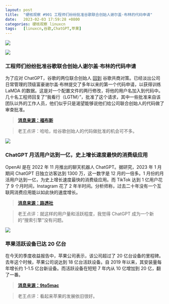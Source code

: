 ```yaml
---
layout: post
title:	"硬核观察 #901 工程师们纷纷批准谷歌联合创始人谢尔盖·布林的代码申请"
date:	2023-02-03 17:59:28 +0800 
categories:	硬核观察 linuxcn 
tags:	[linuxcn,谷歌,ChatGPT,苹果]
---
```



![](/Asserts/Images//attachment/album/202302/03/175832r8oo36gggw9ghnnw.jpg)


![](/Asserts/Images//attachment/album/202302/03/175841qujrrhg3ghzhqorx.jpg)


### 工程师们纷纷批准谷歌联合创始人谢尔盖·布林的代码申请


为了应对 ChatGPT，谷歌的两位联合创始人 [回到](/article-15465-1.html) 谷歌共商对策。已经淡出公司日常管理的顶级富豪谢尔盖·布林提交了多年以来的第一个代码申请，以获得训练 LaMDA 的数据。这是对一个配置文件的两行修改，将他的用户名加入到代码中。几十名工程师回复了“我看行（LGTM）”，批准了这个请求，其中一些批准来自该团队以外的工作人员，他们似乎只是渴望能够说他们给公司联合创始人的代码做了审查批准。



> 
> **[消息来源：福布斯](https://www.forbes.com/sites/richardnieva/2023/01/31/sergey-brin-code-request-lamda/?sh=719e5fdb7ce6)**
> 
> 
> 



> 
> 老王点评：哈哈，给谷歌创始人的代码做批准的机会可不多。
> 
> 
> 


![](/Asserts/Images//attachment/album/202302/03/175852lcylofo9xxfy69l3.jpg)


### ChatGPT 月活用户达到一亿，史上增长速度最快的消费级应用


OpenAI 是在 2022 年 11 月推出的聊天机器人 ChatGPT。据研究，2023 年 1 月期间 ChatGPT 日独立访客达到 1300 万，这一数字是 12 月的一倍多。1 月份的月活用户达到一亿，为史上增长速度最快的消费级应用。而 TikTok 达到 1 亿用户花了 9 个月时间，Instagram 花了 2 年半时间。分析师称，过去二十年没有一个互联网消费应用能以如此快的速度增长。



> 
> **[消息来源：路透社](https://www.reuters.com/technology/chatgpt-sets-record-fastest-growing-user-base-analyst-note-2023-02-01/)**
> 
> 
> 



> 
> 老王点评：就这样的用户量和活跃程度，我觉得 ChatGPT 成为一个新的“搜索引擎”没有问题。
> 
> 
> 


![](/Asserts/Images//attachment/album/202302/03/175906iyoyj4ccwj9n3fwf.jpg)


### 苹果活跃设备已达 20 亿台


在今天的季度收益报告中，苹果公司表示，该公司超过了 20 亿台设备的里程碑。去年这个时候，苹果公司说达到 18 亿台活跃设备。自 2019 年以来，其安装量每年增长约 1-1.5 亿台新设备。而活跃设备在短短 7 年内从 10 亿增加到 20 亿，翻了一番。



> 
> **[消息来源：9to5mac](https://9to5mac.com/2023/02/02/apple-hits-2-billion-active-devices/)**
> 
> 
> 



> 
> 老王点评：看起来苹果的发展依旧很好。
> 
> 
>
